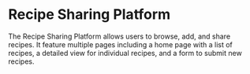 # Recipe Sharing Platform

The Recipe Sharing Platform allows users to browse, add, and share recipes. It feature multiple pages including a home page with a list of recipes, a detailed view for individual recipes, and a form to submit new recipes.